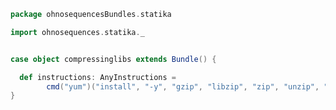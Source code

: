 
```scala
package ohnosequencesBundles.statika

import ohnosequences.statika._


case object compressinglibs extends Bundle() {

  def instructions: AnyInstructions =
		cmd("yum")("install", "-y", "gzip", "libzip", "zip", "unzip", "zlib*", "bzip2", "lzo", "lzop")
}

```




[main/scala/compressinglibs.scala]: compressinglibs.scala.md